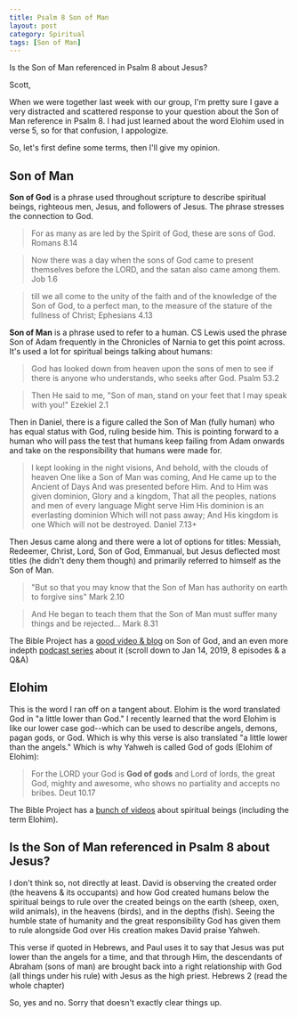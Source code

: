 ```yaml
---
title: Psalm 8 Son of Man
layout: post
category: Spiritual
tags: [Son of Man]
---
```


Is the Son of Man referenced in Psalm 8 about Jesus?

<!-- more -->

Scott,

When we were together last week with our group, I'm pretty sure I gave a very distracted and scattered response to your question about the Son of Man reference in Psalm 8. I had just learned about the word Elohim used in verse 5, so for that confusion, I appologize.

So, let's first define some terms, then I'll give my opinion.

## Son of Man
**Son of God** is a phrase used throughout scripture to describe spiritual beings, righteous men, Jesus, and followers of Jesus. The phrase stresses the connection to God.
> For as many as are led by the Spirit of God, these are sons of God. Romans 8.14

> Now there was a day when the sons of God came to present themselves before the LORD, and the satan also came among them. Job 1.6

> till we all come to the unity of the faith and of the knowledge of the Son of God, to a perfect man, to the measure of the stature of the fullness of Christ; Ephesians 4.13

**Son of Man** is a phrase used to refer to a human. CS Lewis used the phrase Son of Adam frequently in the Chronicles of Narnia to get this point across. It's used a lot for spiritual beings talking about humans:

> God has looked down from heaven upon the sons of men to see if there is anyone who understands, who seeks after God. Psalm 53.2

> Then He said to me, "Son of man, stand on your feet that I may speak with you!" Ezekiel 2.1

Then in Daniel, there is a figure called the Son of Man (fully human) who has equal status with God, ruling beside him. This is pointing forward to a human who will pass the test that humans keep failing from Adam onwards and take on the responsibility that humans were made for.

> I kept looking in the night visions, And behold, with the clouds of heaven One like a Son of Man was coming, And He came up to the Ancient of Days And was presented before Him. And to Him was given dominion, Glory and a kingdom, That all the peoples, nations and men of every language Might serve Him His dominion is an everlasting dominion Which will not pass away; And His kingdom is one Which will not be destroyed. Daniel 7.13+

Then Jesus came along and there were a lot of options for titles: Messiah, Redeemer, Christ, Lord, Son of God, Emmanual, but Jesus deflected most titles (he didn't deny them though) and primarily referred to himself as the Son of Man.

> "But so that you may know that the Son of Man has authority on earth to forgive sins" Mark 2.10

> And He began to teach them that the Son of Man must suffer many things and be rejected... Mark 8.31

The Bible Project has a [good video & blog](https://thebibleproject.com/explore/son-of-man/) on Son of God, and an even more indepth [podcast series](https://open.spotify.com/show/6f2oD3RtQY1rOeyfF2OeOa?) about it (scroll down to Jan 14, 2019, 8 episodes & a Q&A)

## Elohim

This is the word I ran off on a tangent about. Elohim is the word translated God in "a little lower than God." I recently learned that the word Elohim is like our lower case god--which can be used to describe angels, demons, pagan gods, or God. Which is why this verse is also translated "a little lower than the angels." Which is why Yahweh is called God of gods (Elohim of Elohim):

> For the LORD your God is **God of gods** and Lord of lords, the great God, mighty and awesome, who shows no partiality and accepts no bribes. Deut 10.17

The Bible Project has a [bunch of videos](https://thebibleproject.com/explore/spiritual-beings/) about spiritual beings (including the term Elohim).

## Is the Son of Man referenced in Psalm 8 about Jesus?
I don't think so, not directly at least. David is observing the created order (the heavens & its occupants) and how God created humans below the spiritual beings to rule over the created beings on the earth (sheep, oxen, wild animals), in the heavens (birds), and in the depths (fish). Seeing the humble state of humanity and the great responsibility God has given them to rule alongside God over His creation makes David praise Yahweh.

This verse if quoted in Hebrews, and Paul uses it to say that Jesus was put lower than the angels for a time, and that through Him, the descendants of Abraham (sons of man) are brought back into a right relationship with God (all things under his rule) with Jesus as the high priest. Hebrews 2 (read the whole chapter)

So, yes and no. Sorry that doesn't exactly clear things up.